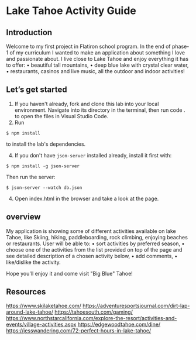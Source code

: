 # Lake Tahoe Activity Guide
  
## Introduction
Welcome to my first project in Flatiron school program. 
In the end of phase-1 of my curriculum I wanted to make an application about something I love and passionate about. I live close to Lake Tahoe and enjoy everything it has to offer: 
•	beautiful tall mountains,
•	deep blue lake with crystal clear water,
•	restaurants, casinos and live music,
all the outdoor and indoor activities! 

## Let’s get started
1.	If you haven't already, fork and clone this lab into your local environment. Navigate into its directory in the terminal, then run code . to open the files in Visual Studio Code.
2.	Run 
```console
$ npm install
```
to install the lab's dependencies.

4.	If you don't have `json-server` installed already, install it first with:

```console
$ npm install -g json-server
```

Then run the server:

```console
$ json-server --watch db.json
```
4.	Open index.html in the browser and take a look at the page.

## overview
My application is showing some of different activities available on lake Tahoe, like Skiing, hiking, paddleboarding, rock climbing, enjoying beaches or restaurants.
User will be able to:
•	sort activities by preferred season, 
•	choose one of the activities from the list provided on top of the page and see detailed description of a chosen activity below, 
•	add comments,
•	like/dislike the activity.

Hope you'll enjoy it and come visit "Big Blue" Tahoe!

## Resources
https://www.skilaketahoe.com/
https://adventuresportsjournal.com/dirt-lap-around-lake-tahoe/
https://tahoesouth.com/gaming/
https://www.northstarcalifornia.com/explore-the-resort/activities-and-events/village-activities.aspx
https://edgewoodtahoe.com/dine/
https://jesswandering.com/72-perfect-hours-in-lake-tahoe/
